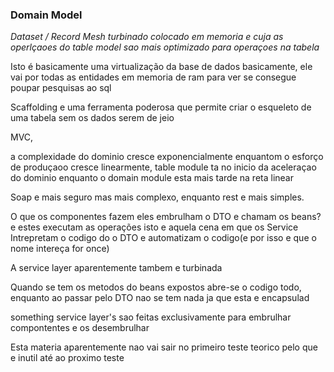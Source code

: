 ### Domain Model

*Dataset / Record Mesh turbinado colocado em memoria e cuja as operlçaoes do table model sao mais optimizado para operaçoes na tabela*

Isto é basicamente uma virtualização da base de dados basicamente, ele vai por todas as entidades em memoria de ram para ver se consegue  poupar pesquisas ao sql

Scaffolding e uma ferramenta poderosa que permite criar o esqueleto de uma tabela sem os dados  serem de jeio

MVC,

a complexidade do dominio cresce exponencialmente enquantom o esforço de produçaoo  cresce linearmente, table module ta no inicio da aceleraçao do dominio enquanto o domain module esta mais tarde na reta linear 

Soap e mais seguro mas mais complexo, enquanto rest e mais simples.

O que os componentes fazem eles embrulham o DTO e chamam os beans? e estes executam as operações isto e aquela cena em que os Service Intrepretam o codigo do o DTO e automatizam o codigo(e por isso e que o nome intereça for once)

A service layer aparentemente tambem e turbinada

Quando se tem os metodos do beans expostos abre-se o codigo todo, enquanto ao passar pelo DTO nao se tem nada ja que esta e encapsulad

something service layer's sao feitas exclusivamente para embrulhar compontentes e os desembrulhar

Esta materia aparentemente nao vai sair no primeiro teste teorico pelo que e inutil até ao proximo teste
